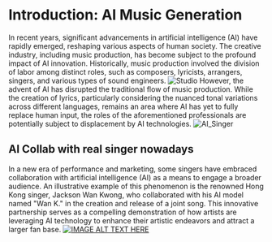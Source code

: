 # Introduction: AI Music Generation

<!--Writerside adds this topic when you create a new documentation project.
You can use it as a sandbox to play with Writerside features, and remove it from the TOC when you don't need it anymore.-->

In recent years, significant advancements in artificial intelligence (AI) have rapidly emerged, reshaping various aspects of human society. The creative industry, including music production, has become subject to the profound impact of AI innovation. Historically, music production involved the division of labor among distinct roles, such as composers, lyricists, arrangers, singers, and various types of sound engineers. 
<img src="Studio.jpg" alt="Studio" border-effect="line"/>
However, the advent of AI has disrupted the traditional flow of music production. While the creation of lyrics, particularly considering the nuanced tonal variations across different languages, remains an area where AI has yet to fully replace human input, the roles of the aforementioned professionals are potentially subject to displacement by AI technologies.
<img src="AI Singer.png" alt="AI_Singer" border-effect="line"/>

## AI Collab with real singer nowadays
In a new era of performance and marketing, some singers have embraced collaboration with artificial intelligence (AI) as a means to engage a broader audience. An illustrative example of this phenomenon is the renowned Hong Kong singer, Jackson Wan Kwong, who collaborated with his AI model named "Wan K." in the creation and release of a joint song. This innovative partnership serves as a compelling demonstration of how artists are leveraging AI technology to enhance their artistic endeavors and attract a larger fan base.
[![IMAGE ALT TEXT HERE](YouTube.jpg)](https://youtu.be/hDSft4Ah1Qw?si=JrjXGB_-9enUTq1b&t=169)